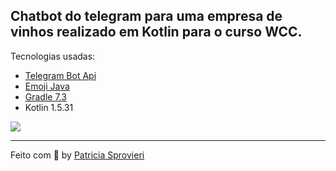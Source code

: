 ## Chatbot do telegram para uma empresa de vinhos realizado em Kotlin para o curso WCC.

Tecnologias usadas:

* [Telegram Bot Api](https://core.telegram.org/bots/api)
* [Emoji Java](https://github.com/vdurmont/emoji-java)
* [Gradle 7.3](https://gradle.org/install/)
* Kotlin 1.5.31

<div>
<img src="https://res.cloudinary.com/dac23jyqr/image/upload/v1637361921/324D4461-899B-4C98-AA2B-3A7F8E0C3960_aqglqy.jpg">
</div>


---
Feito com :purple_heart:  by [Patricia Sprovieri](https://github.com/patyspro)

